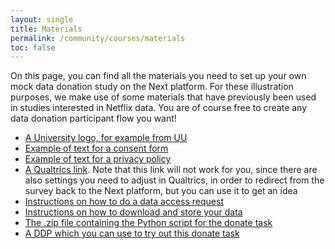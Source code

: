 ```yaml
---
layout: single
title: Materials
permalink: /community/courses/materials
toc: false
---
```


On this page, you can find all the materials you need to set up your own mock data donation study on the Next platform. For these illustration purposes, we make use of some materials that have previously been used in studies interested in Netflix data. You are of course free to create any data donation participant flow you want!  

-	[A University logo, for example from UU](/assets/documents/materials/Utrecht_University_logo.png)
-	[Example of text for a consent form](/assets/documents/materials/consent_text.docx)
-	[Example of text for a privacy policy](/assets/documents/materials/Privacy_policy.pdf)  
-	[A Qualtrics link](https://survey.uu.nl/jfe/form/SV_e96D5FThVbAWQw6). Note that this link will not work for you, since there are also settings you need to adjust in Qualtrics, in order to redirect from the survey back to the Next platform, but you can use it to get an idea
-	[Instructions on how to do a data access request](/assets/documents/materials/Netflix_instructions_request.pdf)
-	[Instructions on how to download and store your data](/assets/documents/materials/Netflix_instructions_download.pdf)
-	[The .zip file containing the Python script for the donate task](/assets/documents/materials/release_Netflix.zip)
-	[A DDP which you can use to try out this donate task](/assets/documents/materials/netflix-data-with-viz.zip)

